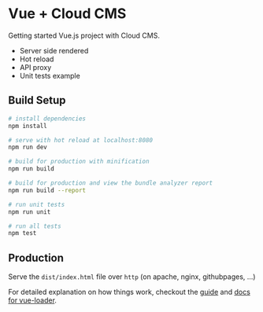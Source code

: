 # Vue + Cloud CMS
Getting started Vue.js project with Cloud CMS.

* Server side rendered
* Hot reload
* API proxy
* Unit tests example

## Build Setup

``` bash
# install dependencies
npm install

# serve with hot reload at localhost:8080
npm run dev

# build for production with minification
npm run build

# build for production and view the bundle analyzer report
npm run build --report

# run unit tests
npm run unit

# run all tests
npm test
```
## Production
Serve the `dist/index.html` file over `http` (on apache, nginx, githubpages, ...)

For detailed explanation on how things work, checkout the [guide](http://vuejs-templates.github.io/webpack/) and [docs for vue-loader](http://vuejs.github.io/vue-loader).
